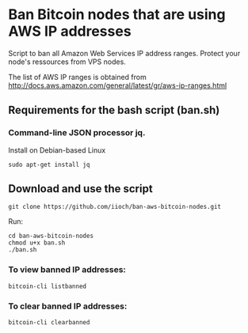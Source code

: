 # Ban Bitcoin nodes that are using AWS IP addresses
Script to ban all Amazon Web Services IP address ranges.
Protect your node's ressources from VPS nodes.

The list of AWS IP ranges is obtained from http://docs.aws.amazon.com/general/latest/gr/aws-ip-ranges.html

## Requirements for the bash script (ban.sh)

### Command-line JSON processor jq.

Install on Debian-based Linux
```` 
sudo apt-get install jq
```` 

## Download and use the script

`git clone https://github.com/iioch/ban-aws-bitcoin-nodes.git`

Run:

````
cd ban-aws-bitcoin-nodes   
chmod u+x ban.sh   
./ban.sh
````

### To view banned IP addresses:

````
bitcoin-cli listbanned
````

### To clear banned IP addresses:

````
bitcoin-cli clearbanned
````
